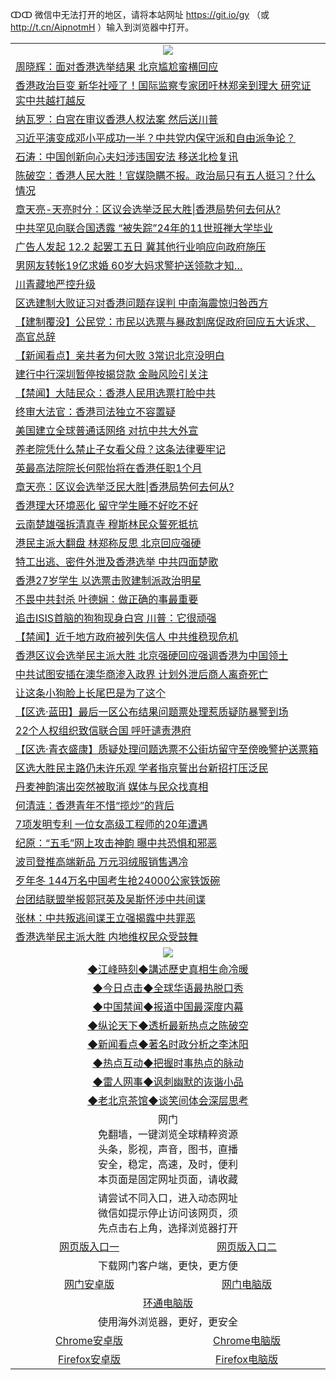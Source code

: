 ↀↀ 微信中无法打开的地区，请将本站网址 https://git.io/gy （或 http://t.cn/AipnotmH ）输入到浏览器中打开。 

 <table>

  <tr>
    <td colspan="2" align=center><img src="https://cdn.jsdelivr.net/gh/gyoupiodf/im1/20190822-2.jpg"></td>
 </tr>

<tr><td colspan="2" align="left"><a href="https://xball.casa/oo.aspx?name=c1099335&key=eqxowaguscvmxdgc&from=gy">周晓辉：面对香港选举结果 北京尴尬蛮横回应</a></td></tr>
<tr><td colspan="2" align="left"><a href="https://xball.casa/oo.aspx?name=c1099382&key=eqxowaguscvmxdgc&from=gy">香港政治巨变 新华社哑了！国际监察专家团吁林郑亲到理大 研究证实中共越打越反</a></td></tr>
<tr><td colspan="2" align="left"><a href="https://xball.casa/oo.aspx?name=c1099423&key=eqxowaguscvmxdgc&from=gy">纳瓦罗：白宫在审议香港人权法案 然后送川普</a></td></tr>
<tr><td colspan="2" align="left"><a href="https://xball.casa/oo.aspx?name=c1099405&key=eqxowaguscvmxdgc&from=gy">习近平演变成邓小平成功一半？中共党内保守派和自由派争论？</a></td></tr>
<tr><td colspan="2" align="left"><a href="https://xball.casa/oo.aspx?name=c816850&key=eqxowaguscvmxdgc&from=gy">石涛：中国创新向心夫妇涉违国安法 移送北检复讯</a></td></tr>
<tr><td colspan="2" align="left"><a href="https://xball.casa/oo.aspx?name=c816932&key=eqxowaguscvmxdgc&from=gy">陈破空：香港人民大胜！官媒隐瞒不报。政治局只有五人挺习？什么情况</a></td></tr>
<tr><td colspan="2" align="left"><a href="https://xball.casa/oo.aspx?name=c1025998&key=eqxowaguscvmxdgc&from=gy">章天亮-天亮时分：区议会选举泛民大胜|香港局势何去何从?</a></td></tr>
<tr><td colspan="2" align="left"><a href="https://xball.casa/oo.aspx?name=c1099457&key=eqxowaguscvmxdgc&from=gy">中共罕见向联合国透露 “被失踪”24年的11世班禅大学毕业</a></td></tr>
<tr><td colspan="2" align="left"><a href="https://xball.casa/oo.aspx?name=c1099464&key=eqxowaguscvmxdgc&from=gy">广告人发起 12.2 起罢工五日 冀其他行业响应向政府施压</a></td></tr>
<tr><td colspan="2" align="left"><a href="https://xball.casa/oo.aspx?name=c1099459&key=eqxowaguscvmxdgc&from=gy">男网友转帐19亿求婚 60岁大妈求警护送领款才知…</a></td></tr>
<tr><td colspan="2" align="left"><a href="https://xball.casa/oo.aspx?name=c1099440&key=eqxowaguscvmxdgc&from=gy">川青藏地严控升级</a></td></tr>
<tr><td colspan="2" align="left"><a href="https://xball.casa/oo.aspx?name=c1099453&key=eqxowaguscvmxdgc&from=gy">区选建制大败证习对香港问题存误判 中南海震惊归咎西方</a></td></tr>
<tr><td colspan="2" align="left"><a href="https://xball.casa/oo.aspx?name=c1099444&key=eqxowaguscvmxdgc&from=gy">【建制覆没】公民党：市民以选票与暴政割席促政府回应五大诉求、高官总辞</a></td></tr>
<tr><td colspan="2" align="left"><a href="https://xball.casa/oo.aspx?name=c1099401&key=eqxowaguscvmxdgc&from=gy">【新闻看点】亲共者为何大败 3常识北京没明白</a></td></tr>
<tr><td colspan="2" align="left"><a href="https://xball.casa/oo.aspx?name=c1099425&key=eqxowaguscvmxdgc&from=gy">建行中行深圳暂停按揭贷款 金融风险引关注</a></td></tr>
<tr><td colspan="2" align="left"><a href="https://xball.casa/oo.aspx?name=c1099448&key=eqxowaguscvmxdgc&from=gy">【禁闻】大陆民众：香港人民用选票打脸中共</a></td></tr>
<tr><td colspan="2" align="left"><a href="https://xball.casa/oo.aspx?name=c1099419&key=eqxowaguscvmxdgc&from=gy">终审大法官：香港司法独立不容置疑</a></td></tr>
<tr><td colspan="2" align="left"><a href="https://xball.casa/oo.aspx?name=c1099458&key=eqxowaguscvmxdgc&from=gy">美国建立全球普通话网络 对抗中共大外宣</a></td></tr>
<tr><td colspan="2" align="left"><a href="https://xball.casa/oo.aspx?name=c1099463&key=eqxowaguscvmxdgc&from=gy">养老院凭什么禁止子女看父母？这条法律要牢记</a></td></tr>
<tr><td colspan="2" align="left"><a href="https://xball.casa/oo.aspx?name=c1099404&key=eqxowaguscvmxdgc&from=gy">英最高法院院长何熙怡将在香港任职1个月</a></td></tr>
<tr><td colspan="2" align="left"><a href="https://xball.casa/oo.aspx?name=c1099390&key=eqxowaguscvmxdgc&from=gy">章天亮：区议会选举泛民大胜|香港局势何去何从?</a></td></tr>
<tr><td colspan="2" align="left"><a href="https://xball.casa/oo.aspx?name=c1099447&key=eqxowaguscvmxdgc&from=gy">香港理大环境恶化 留守学生睡不好吃不好</a></td></tr>
<tr><td colspan="2" align="left"><a href="https://xball.casa/oo.aspx?name=c1099441&key=eqxowaguscvmxdgc&from=gy">云南楚雄强拆清真寺 穆斯林民众誓死抵抗</a></td></tr>
<tr><td colspan="2" align="left"><a href="https://xball.casa/oo.aspx?name=c1099402&key=eqxowaguscvmxdgc&from=gy">港民主派大翻盘 林郑称反思 北京回应强硬</a></td></tr>
<tr><td colspan="2" align="left"><a href="https://xball.casa/oo.aspx?name=c1099467&key=eqxowaguscvmxdgc&from=gy">特工出逃、密件外泄及香港选举 中共四面楚歌</a></td></tr>
<tr><td colspan="2" align="left"><a href="https://xball.casa/oo.aspx?name=c1099460&key=eqxowaguscvmxdgc&from=gy">香港27岁学生 以选票击败建制派政治明星</a></td></tr>
<tr><td colspan="2" align="left"><a href="https://xball.casa/oo.aspx?name=c1099469&key=eqxowaguscvmxdgc&from=gy">不畏中共封杀 叶德娴：做正确的事最重要</a></td></tr>
<tr><td colspan="2" align="left"><a href="https://xball.casa/oo.aspx?name=c1099456&key=eqxowaguscvmxdgc&from=gy">追击ISIS首脑的狗狗现身白宫 川普：它很顽强</a></td></tr>
<tr><td colspan="2" align="left"><a href="https://xball.casa/oo.aspx?name=c1099426&key=eqxowaguscvmxdgc&from=gy">【禁闻】近千地方政府被列失信人 中共维稳现危机</a></td></tr>
<tr><td colspan="2" align="left"><a href="https://xball.casa/oo.aspx?name=c1099399&key=eqxowaguscvmxdgc&from=gy">香港区议会选举民主派大胜 北京强硬回应强调香港为中国领土</a></td></tr>
<tr><td colspan="2" align="left"><a href="https://xball.casa/oo.aspx?name=c1099454&key=eqxowaguscvmxdgc&from=gy">中共试图安插在澳华商渗入政界 计划外泄后商人离奇死亡</a></td></tr>
<tr><td colspan="2" align="left"><a href="https://xball.casa/oo.aspx?name=c1099466&key=eqxowaguscvmxdgc&from=gy">让这条小狗脸上长尾巴是为了这个</a></td></tr>
<tr><td colspan="2" align="left"><a href="https://xball.casa/oo.aspx?name=c1099443&key=eqxowaguscvmxdgc&from=gy">【区选·蓝田】最后一区公布结果问题票处理惹质疑防暴警到场</a></td></tr>
<tr><td colspan="2" align="left"><a href="https://xball.casa/oo.aspx?name=c1099462&key=eqxowaguscvmxdgc&from=gy">22个人权组织致信联合国 呼吁谴责港府</a></td></tr>
<tr><td colspan="2" align="left"><a href="https://xball.casa/oo.aspx?name=c1099465&key=eqxowaguscvmxdgc&from=gy">【区选·青衣盛康】质疑处理问题选票不公街坊留守至傍晚警护送票箱</a></td></tr>
<tr><td colspan="2" align="left"><a href="https://xball.casa/oo.aspx?name=c1099442&key=eqxowaguscvmxdgc&from=gy">区选大胜民主路仍未许乐观 学者指京誓出台新招打压泛民</a></td></tr>
<tr><td colspan="2" align="left"><a href="https://xball.casa/oo.aspx?name=c1099470&key=eqxowaguscvmxdgc&from=gy">丹麦神韵演出突然被取消 媒体与民众找真相</a></td></tr>
<tr><td colspan="2" align="left"><a href="https://xball.casa/oo.aspx?name=c1099384&key=eqxowaguscvmxdgc&from=gy">何清涟：香港青年不惜“揽炒”的背后</a></td></tr>
<tr><td colspan="2" align="left"><a href="https://xball.casa/oo.aspx?name=c1099424&key=eqxowaguscvmxdgc&from=gy">7项发明专利 一位女高级工程师的20年遭遇</a></td></tr>
<tr><td colspan="2" align="left"><a href="https://xball.casa/oo.aspx?name=c1099471&key=eqxowaguscvmxdgc&from=gy">纪原：“五毛”网上攻击神韵 曝中共恐惧和邪恶</a></td></tr>
<tr><td colspan="2" align="left"><a href="https://xball.casa/oo.aspx?name=c1099468&key=eqxowaguscvmxdgc&from=gy">波司登推高端新品 万元羽绒服销售遇冷</a></td></tr>
<tr><td colspan="2" align="left"><a href="https://xball.casa/oo.aspx?name=c1099388&key=eqxowaguscvmxdgc&from=gy">歹年冬 144万名中国考生抢24000公家铁饭碗</a></td></tr>
<tr><td colspan="2" align="left"><a href="https://xball.casa/oo.aspx?name=c1099409&key=eqxowaguscvmxdgc&from=gy">台团结联盟举报郭冠英及吴斯怀涉中共间谍</a></td></tr>
<tr><td colspan="2" align="left"><a href="https://xball.casa/oo.aspx?name=c1099410&key=eqxowaguscvmxdgc&from=gy">张林：中共叛逃间谍王立强揭露中共罪恶</a></td></tr>
<tr><td colspan="2" align="left"><a href="https://xball.casa/oo.aspx?name=c1099438&key=eqxowaguscvmxdgc&from=gy">香港选举民主派大胜 内地维权民众受鼓舞</a></td></tr>

 <tr>
   <td colspan="2" align=center><img src="https://cdn.jsdelivr.net/gh/gyoupiodf/im1/jf-1.jpg"></td>
  </tr>
   <tr>
   <td colspan="2" align=center> 
<a href="https://xball.casa/oo.aspx?name=c922850&key=eqxowaguscvmxdgc&from=gy&tag=9877">◆江峰時刻◆講述歷史真相生命冷暖</a><br/>
    </td>
  </tr>
   <tr>
   <td colspan="2" align=center> 
<a href="https://xball.casa/oo.aspx?name=c816850&key=eqxowaguscvmxdgc&from=gy&tag=9877">◆今日点击◆全球华语最热脱口秀</a><br/>
    </td>
  </tr>
  <tr>
  <td colspan="2" align=center>
<a href="https://xball.casa/oo.aspx?name=c816860&key=eqxowaguscvmxdgc&from=gy&tag=99733110">◆中国禁闻◆报道中国最深度内幕</a><br/>
   </tr>
  <tr>
     <td colspan="2" align=center>
<a href="https://xball.casa/oo.aspx?name=c816855&key=eqxowaguscvmxdgc&from=gy&tag=997110">◆纵论天下◆透析最新热点之陈破空</a><br/>
   </tr>
   <tr>
      <td colspan="2" align=center>
<a href="https://xball.casa/oo.aspx?name=c838308&key=eqxowaguscvmxdgc&from=gy&tag=9973110">◆新闻看点◆著名时政分析之李沐阳</a><br/>
   </tr>
   <tr>
     <td colspan="2" align=center>
<a href="https://xball.casa/oo.aspx?name=c816852&key=eqxowaguscvmxdgc&from=gy&tag=9733110">◆热点互动◆把握时事热点的脉动</a><br/>
   </tr>
   <tr>
      <td colspan="2" align=center>
<a href="https://xball.casa/oo.aspx?name=c816694&key=eqxowaguscvmxdgc&from=gy&tag=93310">◆雷人网事◆讽刺幽默的诙谐小品</a><br/>
   </tr>
   <tr>
    <td colspan="2" align=center>
<a href="https://xball.casa/oo.aspx?name=c816650&key=eqxowaguscvmxdgc&from=gy&tag=9973110">◆老北京茶馆◆谈笑间体会深层思考</a><br/>
   </tr>

  <tr>
    <td colspan="2" align="center">网门<br/>免翻墙，一键浏览全球精粹资源<br/>头条，影视，声音，图书，直播<br/>安全，稳定，高速，及时，便利<br/>本页面是固定网址页面，请收藏</td>
  <tr>
  <tr>
    <td colspan="2" align="center">请尝试不同入口，进入动态网址<br/>微信如提示停止访问该网页，须<br/>先点击右上角，选择浏览器打开</td>
  <tr>
  <tr>
    <td align="center"><a href="https://xblue.casa/oo.aspx?key=sgbqkopuejmcoyak&from=gy">网页版入口一</a></td>
    <td align="center"><a href="https://xblue.casa/oo.aspx?key=sgbqkopuejmcoyak&from=gy">网页版入口二</a></td>
  </tr>
  <tr>
    <td colspan="2" align="center">下载网门客户端，更快，更方便</td>
  <tr>
  <tr>
    <td align="center"><a href="https://gitlab.com/ogate2/up/raw/master/_/oGatea.apk">网门安卓版</a></td>
    <td align="center"><a href="https://gitlab.com/ogate2/up/raw/master/_/oGate.zip">网门电脑版</a></td>
  </tr>
  <tr>
    <td colspan="2" align="center"><a href="https://gitlab.com/ogate2/up/raw/master/_/oPipe.zip">环通电脑版</a></td>
  </tr>
  <tr>
    <td colspan="2" align="center">使用海外浏览器，更好，更安全</td>
  <tr>
  <tr>
    <td align="center"><a href="https://gitlab.com/ogate2/up/raw/master/_/Chrome.apk">Chrome安卓版</a></td>
    <td align="center"><a href="https://gitlab.com/ogate2/up/raw/master/_/Chrome.zip">Chrome电脑版</a></td>
  </tr>
  <tr>
    <td align="center"><a href="https://gitlab.com/ogate2/up/raw/master/_/Firefox.apk">Firefox安卓版</a></td>
    <td align="center"><a href="https://gitlab.com/ogate2/up/raw/master/_/Firefox.zip">Firefox电脑版</a></td>
  </tr>

</table>

